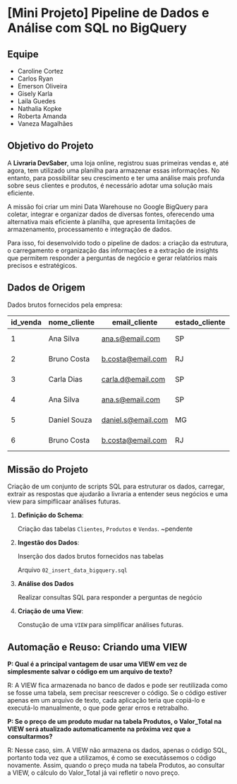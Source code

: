 # [Mini Projeto] Pipeline de Dados e Análise com SQL no BigQuery

## Equipe
* Caroline Cortez
* Carlos Ryan
* Emerson Oliveira
* Gisely Karla
* Laila Guedes
* Nathalia Kopke
* Roberta Amanda
* Vaneza Magalhães

## Objetivo do Projeto
A **Livraria DevSaber**, uma loja online, registrou suas primeiras vendas e, até agora, tem utilizado uma planilha para armazenar essas informações. No entanto, para possibilitar seu crescimento e ter uma análise mais profunda sobre seus clientes e produtos, é necessário adotar uma solução mais eficiente. 

A missão foi criar um mini Data Warehouse no Google BigQuery para coletar, integrar e organizar dados de diversas fontes, oferecendo uma alternativa mais eficiente à planilha, que apresenta limitações de armazenamento, processamento e integração de dados. 

Para isso, foi desenvolvido todo o pipeline de dados: a criação da estrutura, o carregamento e organização das informações e a extração de insights que permitem responder a perguntas de negócio e gerar relatórios mais precisos e estratégicos.

## **Dados de Origem**

Dados brutos fornecidos pela empresa:

| id_venda | nome_cliente | email_cliente | estado_cliente | nome_produto | categoria_produto | preco_produto | data_venda | quantidade |
| --- | --- | --- | --- | --- | --- | --- | --- | --- |
| 1 | Ana Silva | ana.s@email.com | SP | Fundamentos de SQL | Dados | 60.00 | 2024-01-15 | 1 |
| 2 | Bruno Costa | b.costa@email.com | RJ | Duna | Ficção Científica | 80.50 | 2024-01-18 | 1 |
| 3 | Carla Dias | carla.d@email.com | SP | Python para Dados | Programação | 75.00 | 2024-02-02 | 2 |
| 4 | Ana Silva | ana.s@email.com | SP | Duna | Ficção Científica | 80.50 | 2024-02-10 | 1 |
| 5 | Daniel Souza | daniel.s@email.com | MG | Fundamentos de SQL | Dados | 60.00 | 2024-02-20 | 1 |
| 6 | Bruno Costa | b.costa@email.com | RJ | O Guia do Mochileiro | Ficção Científica | 42.00 | 2024-03-05 | 1 |

## **Missão do Projeto**
Criação de um conjunto de scripts SQL para estruturar os dados, carregar, extrair as respostas que ajudarão a livraria a entender seus negócios e uma view para simpiflicaar análises futuras.

1. **Definição do Schema**:

   Criação das tabelas `Clientes`, `Produtos` e `Vendas`.
~pendente
   
2. **Ingestão dos Dados**:

   Inserção dos dados brutos fornecidos nas tabelas

   Arquivo `02_insert_data_bigquery.sql`
   
3. **Análise dos Dados**

   Realizar consultas SQL para responder a perguntas de negócio
4. **Criação de uma View**:

   Constução de uma `VIEW` para simplificar análises futuras.



## Automação e Reuso: Criando uma VIEW
**P: Qual é a principal vantagem de usar uma VIEW em vez de simplesmente salvar o código em um arquivo de texto?**

R: A VIEW fica armazenada no banco de dados e pode ser reutilizada como se fosse uma tabela, sem precisar reescrever o código. Se o código estiver apenas em um arquivo de texto, cada aplicação teria que copiá-lo e executá-lo manualmente, o que pode gerar erros e retrabalho.

**P: Se o preço de um produto mudar na tabela Produtos, o Valor_Total na VIEW será atualizado automaticamente na próxima vez que a consultarmos?**

R: Nesse caso, sim. A VIEW não armazena os dados, apenas o código SQL, portanto toda vez que a utilizamos, é como se executássemos o código novamente. Assim, quando o preço muda na tabela Produtos, ao consultar a VIEW, o cálculo do Valor_Total já vai refletir o novo preço.

